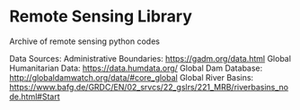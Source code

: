 # Remote Sensing Library
Archive of remote sensing python codes

Data Sources:
Administrative Boundaries: https://gadm.org/data.html
Global Humanitarian Data: https://data.humdata.org/
Global Dam Database: http://globaldamwatch.org/data/#core_global
Global River Basins: https://www.bafg.de/GRDC/EN/02_srvcs/22_gslrs/221_MRB/riverbasins_node.html#Start

